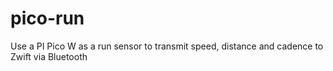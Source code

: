 # pico-run
Use a PI Pico W as a run sensor to transmit speed, distance and cadence to Zwift via Bluetooth
